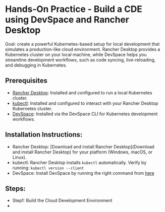 # Hands-On Practice - Build a CDE using DevSpace and Rancher Desktop
Goal: create a powerful Kubernetes-based setup for local development that simulates a production-like cloud environment. Rancher Desktop provides a Kubernetes cluster on your local machine, while DevSpace helps you streamline development workflows, such as code syncing, live-reloading, and debugging in Kubernetes.

## Prerequisites
- [Rancher Desktop](https://rancherdesktop.io/): Installed and configured to run a local Kubernetes cluster.
- [kubectl](https://kubernetes.io/docs/reference/kubectl/): Installed and configured to interact with your Rancher Desktop Kubernetes cluster.
- [DevSpace](https://www.devspace.sh/): Installed via the DevSpace CLI for Kubernetes development workflows.

## Installation Instructions:
- Rancher Desktop: [Download and install Rancher Desktop](Download and install Rancher Desktop) for your platform (Windows, macOS, or Linux).
- kubectl: Rancher Desktop installs `kubectl` automatically. Verify by running: `kubectl version --client`
- DevSpace: Install DevSpace by running the right command from [here](https://www.devspace.sh/docs/getting-started/installation)


## Steps:
- Step1: Build the Cloud Development Environment
- 
